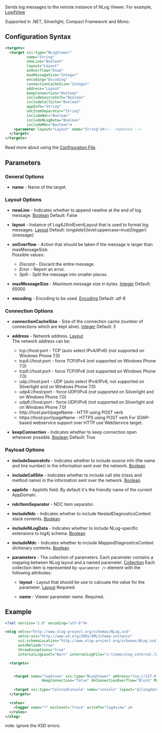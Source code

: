 Sends log messages to the remote instance of NLog Viewer. For example, [Log4View](http://www.log4view.com/log4view/)

Supported in .NET, Silverlight, Compact Framework and Mono.
## Configuration Syntax
```xml
<targets>
  <target xsi:type="NLogViewer"
          name="String"
          newLine="Boolean"
          layout="Layout"
          onOverflow="Enum"
          maxMessageSize="Integer"
          encoding="Encoding"
          connectionCacheSize="Integer"
          address="Layout"
          keepConnection="Boolean"
          includeSourceInfo="Boolean"
          includeCallSite="Boolean"
          appInfo="String"
          ndcItemSeparator="String"
          includeNdc="Boolean"
          includeNLogData="Boolean"
          includeMdc="Boolean">
    <parameter layout="Layout" name="String"/><!-- repeated -->
  </target>
</targets>
```
Read more about using the [Configuration File](Configuration-file).
## Parameters
### General Options
* **name** - Name of the target.

### Layout Options
* **newLine** - Indicates whether to append newline at the end of log message. [Boolean](Data-types) Default: False

* **layout** - Instance of Log4JXmlEventLayout that is used to format log messages. [Layout](Data-types) Default: ${longdate}|${level:uppercase=true}|${logger}|${message}

* **onOverflow** - Action that should be taken if the message is larger than maxMessageSize.  
Possible values:
  * _Discard_ - Discard the entire message.
  * _Error_ - Report an error.
  * _Split_ - Split the message into smaller pieces.

* **maxMessageSize** - Maximum message size in bytes. [Integer](Data-types) Default: 65000

* **encoding** - Encoding to be used. [Encoding](Data-types) Default: utf-8

### Connection Options
* **connectionCacheSize** - Size of the connection cache (number of connections which are kept alive). [Integer](Data-types) Default: 5

* **address** - Network address. [Layout](Data-types)  
The network address can be:
  * tcp://host:port - TCP (auto select IPv4/IPv6) (not supported on Windows Phone 7.0)
  * tcp4://host:port - force TCP/IPv4 (not supported on Windows Phone 7.0)
  * tcp6://host:port - force TCP/IPv6 (not supported on Windows Phone 7.0)
  * udp://host:port - UDP (auto select IPv4/IPv6, not supported on Silverlight and on Windows Phone 7.0)
  * udp4://host:port - force UDP/IPv4 (not supported on Silverlight and on Windows Phone 7.0)
  * udp6://host:port - force UDP/IPv6 (not supported on Silverlight and on Windows Phone 7.0)
  * http://host:port/pageName - HTTP using POST verb
  * https://host:port/pageName - HTTPS using POST verb
  For SOAP-based webservice support over HTTP use WebService target.

* **keepConnection** - Indicates whether to keep connection open whenever possible. [Boolean](Data-types) Default: True

### Payload Options
* **includeSourceInfo** - Indicates whether to include source info (file name and line number) in the information sent over the network. [Boolean](Data-types)  


* **includeCallSite** - Indicates whether to include call site (class and method name) in the information sent over the network. [Boolean](Data-types)  

* **appInfo** - AppInfo field. By default it's the friendly name of the current AppDomain.

* **ndcItemSeparator** - NDC item separator.

* **includeNdc** - Indicates whether to include NestedDiagnosticsContext stack contents. [Boolean](Data-types)

* **includeNLogData** - Indicates whether to include NLog-specific extensions to log4j schema. [Boolean](Data-types)

* **includeMdc** - Indicates whether to include MappedDiagnosticsContext dictionary contents. [Boolean](Data-types)

* **parameters** - The collection of parameters. Each parameter contains a mapping between NLog layout and a named parameter. [Collection](Data-types) 
Each collection item is represented by `<parameter />` element with the following attributes:

  * **layout** - Layout that should be use to calcuate the value for the parameter. [Layout](Data-types) Required.

  * **name** - Viewer parameter name. Required.


## Example

```xml
<?xml version="1.0" encoding="utf-8"?>

<nlog xmlns="http://www.nlog-project.org/schemas/NLog.xsd"
      xmlns:xsi="http://www.w3.org/2001/XMLSchema-instance"
      xsi:schemaLocation="http://www.nlog-project.org/schemas/NLog.xsd NLog.xsd"
      autoReload="true"
      throwExceptions="true"
      internalLogLevel="Warn" internalLogFile="c:\temp\nlog-internal.log">

  <targets>


    <target name="log4view" xsi:type="NLogViewer" address="tcp://127.0.0.1:878" 
                 KeepConnection="false" OnConnectionOverflow="Block" MaxConnections="5" />
  
    <target xsi:type="ColoredConsole" name="console" layout="${longdate} ${logger} ${uppercase:${level}} ${message}" />
  </targets>

  <rules>
    <logger name="*" minlevel="Trace" writeTo="log4view" />
  </rules>
</nlog>
```

note: ignore the XSD errors.